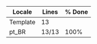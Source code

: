 |  Locale  |  Lines  | % Done|
|----------|---------|-------|
| Template |      13 |       |
| pt_BR    |   13/13 |  100% |
